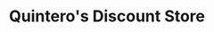 ---
title: "Quintero's Discount Store"
url: /houston/quinteros-discount-store/
shop: variety store
---